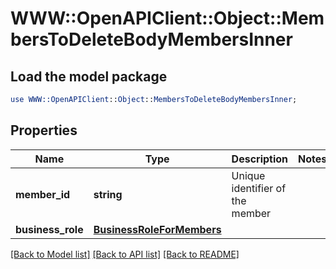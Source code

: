 # WWW::OpenAPIClient::Object::MembersToDeleteBodyMembersInner

## Load the model package
```perl
use WWW::OpenAPIClient::Object::MembersToDeleteBodyMembersInner;
```

## Properties
Name | Type | Description | Notes
------------ | ------------- | ------------- | -------------
**member_id** | **string** | Unique identifier of the member | 
**business_role** | [**BusinessRoleForMembers**](BusinessRoleForMembers.md) |  | 

[[Back to Model list]](../README.md#documentation-for-models) [[Back to API list]](../README.md#documentation-for-api-endpoints) [[Back to README]](../README.md)


